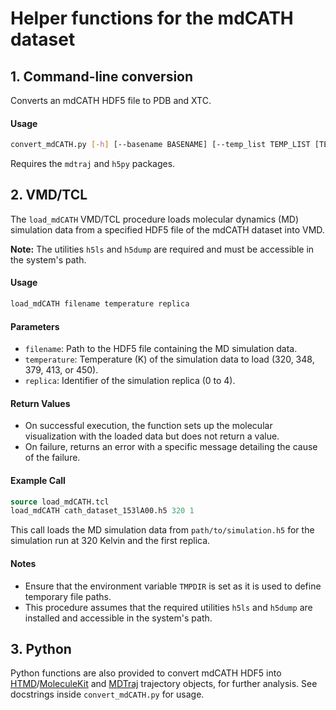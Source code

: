 # Helper functions for the mdCATH dataset


## 1. Command-line conversion 

Converts an mdCATH HDF5 file to PDB and XTC.

#### Usage

```bash
convert_mdCATH.py [-h] [--basename BASENAME] [--temp_list TEMP_LIST [TEMP_LIST ...]] [--replica_list REPLICA_LIST [REPLICA_LIST ...]] fn
```

Requires the `mdtraj` and `h5py` packages.



## 2. VMD/TCL

The `load_mdCATH` VMD/TCL procedure loads molecular dynamics (MD) simulation data from a specified HDF5 file of the mdCATH dataset into VMD.  

**Note:** The utilities `h5ls` and `h5dump` are required and must be accessible in the system's path.


#### Usage
```tcl
load_mdCATH filename temperature replica
```

#### Parameters

- `filename`: Path to the HDF5 file containing the MD simulation data.
- `temperature`: Temperature (K) of the simulation data to load (320, 348, 379, 413, or 450).
- `replica`: Identifier of the simulation replica (0 to 4).


#### Return Values
- On successful execution, the function sets up the molecular visualization with the loaded data but does not return a value.
- On failure, returns an error with a specific message detailing the cause of the failure.



#### Example Call
```tcl
source load_mdCATH.tcl
load_mdCATH cath_dataset_153lA00.h5 320 1
```

This call loads the MD simulation data from `path/to/simulation.h5` for the simulation run at 320 Kelvin and the first replica.

#### Notes
- Ensure that the environment variable `TMPDIR` is set as it is used to define temporary file paths.
- This procedure assumes that the required utilities `h5ls` and `h5dump` are installed and accessible in the system's path.



## 3. Python

Python functions are also provided to convert mdCATH HDF5 into [HTMD](https://software.acellera.com/htmd/index.html)/[MoleculeKit](https://software.acellera.com/moleculekit/index.html) and [MDTraj](https://www.mdtraj.org) trajectory objects, for further analysis. See  docstrings inside `convert_mdCATH.py` for usage. 
